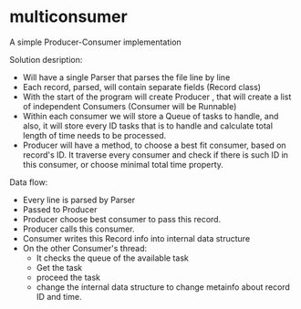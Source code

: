 # multiconsumer
A simple Producer-Consumer implementation

Solution desription:

- Will have a single Parser that parses the file line by line
- Each record, parsed, will contain separate fields (Record class)
- With the start of the program will create Producer , that will create a list of independent Consumers (Consumer will be Runnable)
- Within each consumer we will store a Queue of tasks to handle, and also, it will store every ID tasks that is to handle and calculate total length of time needs to be processed.
- Producer will have a method, to choose a best fit consumer, based on record's ID. It traverse every consumer and check if there is such ID in this consumer, or choose minimal total time property.

Data flow:
- Every line is parsed by Parser
- Passed to Producer
- Producer choose best consumer to pass this record.
- Producer calls this consumer.
- Consumer writes this Record info into internal data structure
- On the other Consumer's thread:
  - It checks the queue of the available task
  - Get the task 
  - proceed the task
  - change the internal data structure to change metainfo about record ID and time.
  
